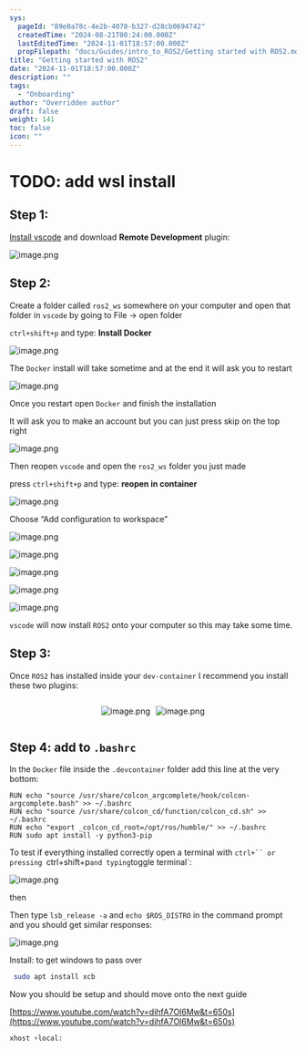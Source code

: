 ```yaml
---
sys:
  pageId: "89e0a78c-4e2b-4070-b327-d28cb0694742"
  createdTime: "2024-08-21T00:24:00.000Z"
  lastEditedTime: "2024-11-01T18:57:00.000Z"
  propFilepath: "docs/Guides/intro_to_ROS2/Getting started with ROS2.md"
title: "Getting started with ROS2"
date: "2024-11-01T18:57:00.000Z"
description: ""
tags:
  - "Onboarding"
author: "Overridden author"
draft: false
weight: 141
toc: false
icon: ""
---
```


# TODO: add wsl install

## Step 1:

[Install vscode](https://code.visualstudio.com/download) and download **Remote Development** plugin:

![image.png](https://prod-files-secure.s3.us-west-2.amazonaws.com/d518164a-d88e-44d1-a4ee-3adb3bd8bce0/efb52993-1881-4a40-b95e-6f020334f022/image.png?X-Amz-Algorithm=AWS4-HMAC-SHA256&X-Amz-Content-Sha256=UNSIGNED-PAYLOAD&X-Amz-Credential=ASIAZI2LB466SRUOFHWK%2F20250411%2Fus-west-2%2Fs3%2Faws4_request&X-Amz-Date=20250411T003944Z&X-Amz-Expires=3600&X-Amz-Security-Token=IQoJb3JpZ2luX2VjEDkaCXVzLXdlc3QtMiJHMEUCIQDTfvbBt1os%2B6XSOrJBNQsq7GndDvMrlMbZILAOWejefgIgD%2F3wM%2FJs%2B672V15xlIP3z%2FSmYjy7rHnZST8Tf9QxFkoqiAQIsf%2F%2F%2F%2F%2F%2F%2F%2F%2F%2FARAAGgw2Mzc0MjMxODM4MDUiDHoUPk7HxtMqGlyDPCrcA5wbyigHJCONy5eYST3DS%2F5Ztdl%2BSnbsYdEiivkcEcZ5yla5wynh9ntkIguWsYZVEZn1vfQo931ozwbrXtiHGOiGRa0TqBAr%2Fto%2BX4AvmSyAPHC5OJytcW0QM24v1sBDSWnxl1B0j%2Fx79IWW4gaSIbePtW1gCZ5XaNwDQO88stYO5UlMcDHR6Jb0MyUbX5vKKjVU6xUZrY3TMBOWM2GsVeJH5%2FzBS2MLlBeCbp4rhhbEmVBoyFyMmvoLEjQXhm%2FyDllUwGDfIOFx7%2FKL29haVK1TtVTRLq%2B9EBfZu9tjLY0RbfVCIJbOQIuMXxxY94YMVhunX3%2F4F%2BQW6C3MEWyltMseTR%2BqGjY9yLTyKbJoASH4LT5XwiP6OXcZW12iXQw9%2FzoItVJoXkOgbQ6LmcQyvcrJF9%2FL5RLKjBrWlIhjRhx0g3HdkHDIdqIUj6LGI7R2g4BEW8Si1%2FpGC0FVta53XjGVntsEWo%2B%2Bp7eNNuurtxyDB9ILmmPhLG8TRc8ZJoYfGqEaSvdNNY0DM2wwHQlWahWdwNs5mvvVVJcws8Vo6l9n5NWOsxjfRPjN1M%2B0Jqs4mLE2tMIYb1qikczuKaktGyZDlX%2ByEu823D4pLNXwDjNHTHcKiQ36vWdMLnoyMMzD4b8GOqUB3sMe02wV%2Fx5bkaGnQnxdHZbbhKymnTZ9%2FyAj5G0zLE77QqM5MuATJBTGAOSuwkox5X23azIVM6dGQ0vJfcRIZT7hNX1O8RjRzUqrZm9yGkF3VYXDKS%2Bidgk5ghbjHFM%2F0ZM1TlpQHlmzecu8HAkR5rT3%2BhbEdN84%2FQq7lZbX0Qr5w1xFL29BR52A6bJZCW5fibj5%2BVhcFfTMpogcn7Kt8rkCGTJK&X-Amz-Signature=bed86b68c8cb40dc917d4164a6dad90e3de27e5b3e8a54159b6fad262633eb6d&X-Amz-SignedHeaders=host&x-id=GetObject)

## Step 2:

Create a folder called `ros2_ws` somewhere on your computer and open that folder in `vscode` by going to File → open folder 

`ctrl+shift+p` and type: **Install Docker**

![image.png](https://prod-files-secure.s3.us-west-2.amazonaws.com/d518164a-d88e-44d1-a4ee-3adb3bd8bce0/2269dc0e-1cd5-47ff-bceb-c04ad9b2eab0/image.png?X-Amz-Algorithm=AWS4-HMAC-SHA256&X-Amz-Content-Sha256=UNSIGNED-PAYLOAD&X-Amz-Credential=ASIAZI2LB466SRUOFHWK%2F20250411%2Fus-west-2%2Fs3%2Faws4_request&X-Amz-Date=20250411T003944Z&X-Amz-Expires=3600&X-Amz-Security-Token=IQoJb3JpZ2luX2VjEDkaCXVzLXdlc3QtMiJHMEUCIQDTfvbBt1os%2B6XSOrJBNQsq7GndDvMrlMbZILAOWejefgIgD%2F3wM%2FJs%2B672V15xlIP3z%2FSmYjy7rHnZST8Tf9QxFkoqiAQIsf%2F%2F%2F%2F%2F%2F%2F%2F%2F%2FARAAGgw2Mzc0MjMxODM4MDUiDHoUPk7HxtMqGlyDPCrcA5wbyigHJCONy5eYST3DS%2F5Ztdl%2BSnbsYdEiivkcEcZ5yla5wynh9ntkIguWsYZVEZn1vfQo931ozwbrXtiHGOiGRa0TqBAr%2Fto%2BX4AvmSyAPHC5OJytcW0QM24v1sBDSWnxl1B0j%2Fx79IWW4gaSIbePtW1gCZ5XaNwDQO88stYO5UlMcDHR6Jb0MyUbX5vKKjVU6xUZrY3TMBOWM2GsVeJH5%2FzBS2MLlBeCbp4rhhbEmVBoyFyMmvoLEjQXhm%2FyDllUwGDfIOFx7%2FKL29haVK1TtVTRLq%2B9EBfZu9tjLY0RbfVCIJbOQIuMXxxY94YMVhunX3%2F4F%2BQW6C3MEWyltMseTR%2BqGjY9yLTyKbJoASH4LT5XwiP6OXcZW12iXQw9%2FzoItVJoXkOgbQ6LmcQyvcrJF9%2FL5RLKjBrWlIhjRhx0g3HdkHDIdqIUj6LGI7R2g4BEW8Si1%2FpGC0FVta53XjGVntsEWo%2B%2Bp7eNNuurtxyDB9ILmmPhLG8TRc8ZJoYfGqEaSvdNNY0DM2wwHQlWahWdwNs5mvvVVJcws8Vo6l9n5NWOsxjfRPjN1M%2B0Jqs4mLE2tMIYb1qikczuKaktGyZDlX%2ByEu823D4pLNXwDjNHTHcKiQ36vWdMLnoyMMzD4b8GOqUB3sMe02wV%2Fx5bkaGnQnxdHZbbhKymnTZ9%2FyAj5G0zLE77QqM5MuATJBTGAOSuwkox5X23azIVM6dGQ0vJfcRIZT7hNX1O8RjRzUqrZm9yGkF3VYXDKS%2Bidgk5ghbjHFM%2F0ZM1TlpQHlmzecu8HAkR5rT3%2BhbEdN84%2FQq7lZbX0Qr5w1xFL29BR52A6bJZCW5fibj5%2BVhcFfTMpogcn7Kt8rkCGTJK&X-Amz-Signature=fbf3905b5922e925e6995ed73e30c9dc0cc0aa4ff6a923a5193c37f2e70e4370&X-Amz-SignedHeaders=host&x-id=GetObject)

The `Docker` install will take sometime and at the end it will ask you to restart

![image.png](https://prod-files-secure.s3.us-west-2.amazonaws.com/d518164a-d88e-44d1-a4ee-3adb3bd8bce0/ed233f78-be33-4b1f-b89c-9c346c0e961e/image.png?X-Amz-Algorithm=AWS4-HMAC-SHA256&X-Amz-Content-Sha256=UNSIGNED-PAYLOAD&X-Amz-Credential=ASIAZI2LB466SRUOFHWK%2F20250411%2Fus-west-2%2Fs3%2Faws4_request&X-Amz-Date=20250411T003944Z&X-Amz-Expires=3600&X-Amz-Security-Token=IQoJb3JpZ2luX2VjEDkaCXVzLXdlc3QtMiJHMEUCIQDTfvbBt1os%2B6XSOrJBNQsq7GndDvMrlMbZILAOWejefgIgD%2F3wM%2FJs%2B672V15xlIP3z%2FSmYjy7rHnZST8Tf9QxFkoqiAQIsf%2F%2F%2F%2F%2F%2F%2F%2F%2F%2FARAAGgw2Mzc0MjMxODM4MDUiDHoUPk7HxtMqGlyDPCrcA5wbyigHJCONy5eYST3DS%2F5Ztdl%2BSnbsYdEiivkcEcZ5yla5wynh9ntkIguWsYZVEZn1vfQo931ozwbrXtiHGOiGRa0TqBAr%2Fto%2BX4AvmSyAPHC5OJytcW0QM24v1sBDSWnxl1B0j%2Fx79IWW4gaSIbePtW1gCZ5XaNwDQO88stYO5UlMcDHR6Jb0MyUbX5vKKjVU6xUZrY3TMBOWM2GsVeJH5%2FzBS2MLlBeCbp4rhhbEmVBoyFyMmvoLEjQXhm%2FyDllUwGDfIOFx7%2FKL29haVK1TtVTRLq%2B9EBfZu9tjLY0RbfVCIJbOQIuMXxxY94YMVhunX3%2F4F%2BQW6C3MEWyltMseTR%2BqGjY9yLTyKbJoASH4LT5XwiP6OXcZW12iXQw9%2FzoItVJoXkOgbQ6LmcQyvcrJF9%2FL5RLKjBrWlIhjRhx0g3HdkHDIdqIUj6LGI7R2g4BEW8Si1%2FpGC0FVta53XjGVntsEWo%2B%2Bp7eNNuurtxyDB9ILmmPhLG8TRc8ZJoYfGqEaSvdNNY0DM2wwHQlWahWdwNs5mvvVVJcws8Vo6l9n5NWOsxjfRPjN1M%2B0Jqs4mLE2tMIYb1qikczuKaktGyZDlX%2ByEu823D4pLNXwDjNHTHcKiQ36vWdMLnoyMMzD4b8GOqUB3sMe02wV%2Fx5bkaGnQnxdHZbbhKymnTZ9%2FyAj5G0zLE77QqM5MuATJBTGAOSuwkox5X23azIVM6dGQ0vJfcRIZT7hNX1O8RjRzUqrZm9yGkF3VYXDKS%2Bidgk5ghbjHFM%2F0ZM1TlpQHlmzecu8HAkR5rT3%2BhbEdN84%2FQq7lZbX0Qr5w1xFL29BR52A6bJZCW5fibj5%2BVhcFfTMpogcn7Kt8rkCGTJK&X-Amz-Signature=cd524af3786c4bb6720ba6bb1511aa7daa5591d48326e1d798776e0df11826cd&X-Amz-SignedHeaders=host&x-id=GetObject)

Once you restart open `Docker` and finish the installation

It will ask you to make an account but you can just press skip on the top right

![image.png](https://prod-files-secure.s3.us-west-2.amazonaws.com/d518164a-d88e-44d1-a4ee-3adb3bd8bce0/21010ad9-1659-4fd9-9f59-9932a09b2a3d/image.png?X-Amz-Algorithm=AWS4-HMAC-SHA256&X-Amz-Content-Sha256=UNSIGNED-PAYLOAD&X-Amz-Credential=ASIAZI2LB466SRUOFHWK%2F20250411%2Fus-west-2%2Fs3%2Faws4_request&X-Amz-Date=20250411T003944Z&X-Amz-Expires=3600&X-Amz-Security-Token=IQoJb3JpZ2luX2VjEDkaCXVzLXdlc3QtMiJHMEUCIQDTfvbBt1os%2B6XSOrJBNQsq7GndDvMrlMbZILAOWejefgIgD%2F3wM%2FJs%2B672V15xlIP3z%2FSmYjy7rHnZST8Tf9QxFkoqiAQIsf%2F%2F%2F%2F%2F%2F%2F%2F%2F%2FARAAGgw2Mzc0MjMxODM4MDUiDHoUPk7HxtMqGlyDPCrcA5wbyigHJCONy5eYST3DS%2F5Ztdl%2BSnbsYdEiivkcEcZ5yla5wynh9ntkIguWsYZVEZn1vfQo931ozwbrXtiHGOiGRa0TqBAr%2Fto%2BX4AvmSyAPHC5OJytcW0QM24v1sBDSWnxl1B0j%2Fx79IWW4gaSIbePtW1gCZ5XaNwDQO88stYO5UlMcDHR6Jb0MyUbX5vKKjVU6xUZrY3TMBOWM2GsVeJH5%2FzBS2MLlBeCbp4rhhbEmVBoyFyMmvoLEjQXhm%2FyDllUwGDfIOFx7%2FKL29haVK1TtVTRLq%2B9EBfZu9tjLY0RbfVCIJbOQIuMXxxY94YMVhunX3%2F4F%2BQW6C3MEWyltMseTR%2BqGjY9yLTyKbJoASH4LT5XwiP6OXcZW12iXQw9%2FzoItVJoXkOgbQ6LmcQyvcrJF9%2FL5RLKjBrWlIhjRhx0g3HdkHDIdqIUj6LGI7R2g4BEW8Si1%2FpGC0FVta53XjGVntsEWo%2B%2Bp7eNNuurtxyDB9ILmmPhLG8TRc8ZJoYfGqEaSvdNNY0DM2wwHQlWahWdwNs5mvvVVJcws8Vo6l9n5NWOsxjfRPjN1M%2B0Jqs4mLE2tMIYb1qikczuKaktGyZDlX%2ByEu823D4pLNXwDjNHTHcKiQ36vWdMLnoyMMzD4b8GOqUB3sMe02wV%2Fx5bkaGnQnxdHZbbhKymnTZ9%2FyAj5G0zLE77QqM5MuATJBTGAOSuwkox5X23azIVM6dGQ0vJfcRIZT7hNX1O8RjRzUqrZm9yGkF3VYXDKS%2Bidgk5ghbjHFM%2F0ZM1TlpQHlmzecu8HAkR5rT3%2BhbEdN84%2FQq7lZbX0Qr5w1xFL29BR52A6bJZCW5fibj5%2BVhcFfTMpogcn7Kt8rkCGTJK&X-Amz-Signature=1b35296b0f158c1f49053dd930c6b5c192a9cd2eaed99d5d6aaf7ac1b6fc7c5d&X-Amz-SignedHeaders=host&x-id=GetObject)

Then reopen `vscode` and open the `ros2_ws` folder you just made

press `ctrl+shift+p` and type: **reopen in container**

![image.png](https://prod-files-secure.s3.us-west-2.amazonaws.com/d518164a-d88e-44d1-a4ee-3adb3bd8bce0/4e93b8c2-41ad-488c-8095-c74205196118/image.png?X-Amz-Algorithm=AWS4-HMAC-SHA256&X-Amz-Content-Sha256=UNSIGNED-PAYLOAD&X-Amz-Credential=ASIAZI2LB466SRUOFHWK%2F20250411%2Fus-west-2%2Fs3%2Faws4_request&X-Amz-Date=20250411T003944Z&X-Amz-Expires=3600&X-Amz-Security-Token=IQoJb3JpZ2luX2VjEDkaCXVzLXdlc3QtMiJHMEUCIQDTfvbBt1os%2B6XSOrJBNQsq7GndDvMrlMbZILAOWejefgIgD%2F3wM%2FJs%2B672V15xlIP3z%2FSmYjy7rHnZST8Tf9QxFkoqiAQIsf%2F%2F%2F%2F%2F%2F%2F%2F%2F%2FARAAGgw2Mzc0MjMxODM4MDUiDHoUPk7HxtMqGlyDPCrcA5wbyigHJCONy5eYST3DS%2F5Ztdl%2BSnbsYdEiivkcEcZ5yla5wynh9ntkIguWsYZVEZn1vfQo931ozwbrXtiHGOiGRa0TqBAr%2Fto%2BX4AvmSyAPHC5OJytcW0QM24v1sBDSWnxl1B0j%2Fx79IWW4gaSIbePtW1gCZ5XaNwDQO88stYO5UlMcDHR6Jb0MyUbX5vKKjVU6xUZrY3TMBOWM2GsVeJH5%2FzBS2MLlBeCbp4rhhbEmVBoyFyMmvoLEjQXhm%2FyDllUwGDfIOFx7%2FKL29haVK1TtVTRLq%2B9EBfZu9tjLY0RbfVCIJbOQIuMXxxY94YMVhunX3%2F4F%2BQW6C3MEWyltMseTR%2BqGjY9yLTyKbJoASH4LT5XwiP6OXcZW12iXQw9%2FzoItVJoXkOgbQ6LmcQyvcrJF9%2FL5RLKjBrWlIhjRhx0g3HdkHDIdqIUj6LGI7R2g4BEW8Si1%2FpGC0FVta53XjGVntsEWo%2B%2Bp7eNNuurtxyDB9ILmmPhLG8TRc8ZJoYfGqEaSvdNNY0DM2wwHQlWahWdwNs5mvvVVJcws8Vo6l9n5NWOsxjfRPjN1M%2B0Jqs4mLE2tMIYb1qikczuKaktGyZDlX%2ByEu823D4pLNXwDjNHTHcKiQ36vWdMLnoyMMzD4b8GOqUB3sMe02wV%2Fx5bkaGnQnxdHZbbhKymnTZ9%2FyAj5G0zLE77QqM5MuATJBTGAOSuwkox5X23azIVM6dGQ0vJfcRIZT7hNX1O8RjRzUqrZm9yGkF3VYXDKS%2Bidgk5ghbjHFM%2F0ZM1TlpQHlmzecu8HAkR5rT3%2BhbEdN84%2FQq7lZbX0Qr5w1xFL29BR52A6bJZCW5fibj5%2BVhcFfTMpogcn7Kt8rkCGTJK&X-Amz-Signature=47286084bbdbe660a32973edcdcee2b5aa200726b6a44cc953adce9398d6bc67&X-Amz-SignedHeaders=host&x-id=GetObject)

Choose “Add configuration to workspace”

![image.png](https://prod-files-secure.s3.us-west-2.amazonaws.com/d518164a-d88e-44d1-a4ee-3adb3bd8bce0/9560b282-5060-4989-ba37-97e7b2c22476/image.png?X-Amz-Algorithm=AWS4-HMAC-SHA256&X-Amz-Content-Sha256=UNSIGNED-PAYLOAD&X-Amz-Credential=ASIAZI2LB466SRUOFHWK%2F20250411%2Fus-west-2%2Fs3%2Faws4_request&X-Amz-Date=20250411T003944Z&X-Amz-Expires=3600&X-Amz-Security-Token=IQoJb3JpZ2luX2VjEDkaCXVzLXdlc3QtMiJHMEUCIQDTfvbBt1os%2B6XSOrJBNQsq7GndDvMrlMbZILAOWejefgIgD%2F3wM%2FJs%2B672V15xlIP3z%2FSmYjy7rHnZST8Tf9QxFkoqiAQIsf%2F%2F%2F%2F%2F%2F%2F%2F%2F%2FARAAGgw2Mzc0MjMxODM4MDUiDHoUPk7HxtMqGlyDPCrcA5wbyigHJCONy5eYST3DS%2F5Ztdl%2BSnbsYdEiivkcEcZ5yla5wynh9ntkIguWsYZVEZn1vfQo931ozwbrXtiHGOiGRa0TqBAr%2Fto%2BX4AvmSyAPHC5OJytcW0QM24v1sBDSWnxl1B0j%2Fx79IWW4gaSIbePtW1gCZ5XaNwDQO88stYO5UlMcDHR6Jb0MyUbX5vKKjVU6xUZrY3TMBOWM2GsVeJH5%2FzBS2MLlBeCbp4rhhbEmVBoyFyMmvoLEjQXhm%2FyDllUwGDfIOFx7%2FKL29haVK1TtVTRLq%2B9EBfZu9tjLY0RbfVCIJbOQIuMXxxY94YMVhunX3%2F4F%2BQW6C3MEWyltMseTR%2BqGjY9yLTyKbJoASH4LT5XwiP6OXcZW12iXQw9%2FzoItVJoXkOgbQ6LmcQyvcrJF9%2FL5RLKjBrWlIhjRhx0g3HdkHDIdqIUj6LGI7R2g4BEW8Si1%2FpGC0FVta53XjGVntsEWo%2B%2Bp7eNNuurtxyDB9ILmmPhLG8TRc8ZJoYfGqEaSvdNNY0DM2wwHQlWahWdwNs5mvvVVJcws8Vo6l9n5NWOsxjfRPjN1M%2B0Jqs4mLE2tMIYb1qikczuKaktGyZDlX%2ByEu823D4pLNXwDjNHTHcKiQ36vWdMLnoyMMzD4b8GOqUB3sMe02wV%2Fx5bkaGnQnxdHZbbhKymnTZ9%2FyAj5G0zLE77QqM5MuATJBTGAOSuwkox5X23azIVM6dGQ0vJfcRIZT7hNX1O8RjRzUqrZm9yGkF3VYXDKS%2Bidgk5ghbjHFM%2F0ZM1TlpQHlmzecu8HAkR5rT3%2BhbEdN84%2FQq7lZbX0Qr5w1xFL29BR52A6bJZCW5fibj5%2BVhcFfTMpogcn7Kt8rkCGTJK&X-Amz-Signature=04a8cf95f683063af15ca5108b0c3fe9b3556d74e39e7642d6de0a278d53f593&X-Amz-SignedHeaders=host&x-id=GetObject)

![image.png](https://prod-files-secure.s3.us-west-2.amazonaws.com/d518164a-d88e-44d1-a4ee-3adb3bd8bce0/2ee63f81-886b-48e8-a553-dc6e5eac99e4/image.png?X-Amz-Algorithm=AWS4-HMAC-SHA256&X-Amz-Content-Sha256=UNSIGNED-PAYLOAD&X-Amz-Credential=ASIAZI2LB466SRUOFHWK%2F20250411%2Fus-west-2%2Fs3%2Faws4_request&X-Amz-Date=20250411T003944Z&X-Amz-Expires=3600&X-Amz-Security-Token=IQoJb3JpZ2luX2VjEDkaCXVzLXdlc3QtMiJHMEUCIQDTfvbBt1os%2B6XSOrJBNQsq7GndDvMrlMbZILAOWejefgIgD%2F3wM%2FJs%2B672V15xlIP3z%2FSmYjy7rHnZST8Tf9QxFkoqiAQIsf%2F%2F%2F%2F%2F%2F%2F%2F%2F%2FARAAGgw2Mzc0MjMxODM4MDUiDHoUPk7HxtMqGlyDPCrcA5wbyigHJCONy5eYST3DS%2F5Ztdl%2BSnbsYdEiivkcEcZ5yla5wynh9ntkIguWsYZVEZn1vfQo931ozwbrXtiHGOiGRa0TqBAr%2Fto%2BX4AvmSyAPHC5OJytcW0QM24v1sBDSWnxl1B0j%2Fx79IWW4gaSIbePtW1gCZ5XaNwDQO88stYO5UlMcDHR6Jb0MyUbX5vKKjVU6xUZrY3TMBOWM2GsVeJH5%2FzBS2MLlBeCbp4rhhbEmVBoyFyMmvoLEjQXhm%2FyDllUwGDfIOFx7%2FKL29haVK1TtVTRLq%2B9EBfZu9tjLY0RbfVCIJbOQIuMXxxY94YMVhunX3%2F4F%2BQW6C3MEWyltMseTR%2BqGjY9yLTyKbJoASH4LT5XwiP6OXcZW12iXQw9%2FzoItVJoXkOgbQ6LmcQyvcrJF9%2FL5RLKjBrWlIhjRhx0g3HdkHDIdqIUj6LGI7R2g4BEW8Si1%2FpGC0FVta53XjGVntsEWo%2B%2Bp7eNNuurtxyDB9ILmmPhLG8TRc8ZJoYfGqEaSvdNNY0DM2wwHQlWahWdwNs5mvvVVJcws8Vo6l9n5NWOsxjfRPjN1M%2B0Jqs4mLE2tMIYb1qikczuKaktGyZDlX%2ByEu823D4pLNXwDjNHTHcKiQ36vWdMLnoyMMzD4b8GOqUB3sMe02wV%2Fx5bkaGnQnxdHZbbhKymnTZ9%2FyAj5G0zLE77QqM5MuATJBTGAOSuwkox5X23azIVM6dGQ0vJfcRIZT7hNX1O8RjRzUqrZm9yGkF3VYXDKS%2Bidgk5ghbjHFM%2F0ZM1TlpQHlmzecu8HAkR5rT3%2BhbEdN84%2FQq7lZbX0Qr5w1xFL29BR52A6bJZCW5fibj5%2BVhcFfTMpogcn7Kt8rkCGTJK&X-Amz-Signature=7a20fdace63ad24b2d71dc6ad14ddbf3424d8c9e64a8805b4d2d48039bfbd2a0&X-Amz-SignedHeaders=host&x-id=GetObject)

![image.png](https://prod-files-secure.s3.us-west-2.amazonaws.com/d518164a-d88e-44d1-a4ee-3adb3bd8bce0/ae1580b2-b048-407e-aed9-b584224a7a04/image.png?X-Amz-Algorithm=AWS4-HMAC-SHA256&X-Amz-Content-Sha256=UNSIGNED-PAYLOAD&X-Amz-Credential=ASIAZI2LB466SRUOFHWK%2F20250411%2Fus-west-2%2Fs3%2Faws4_request&X-Amz-Date=20250411T003944Z&X-Amz-Expires=3600&X-Amz-Security-Token=IQoJb3JpZ2luX2VjEDkaCXVzLXdlc3QtMiJHMEUCIQDTfvbBt1os%2B6XSOrJBNQsq7GndDvMrlMbZILAOWejefgIgD%2F3wM%2FJs%2B672V15xlIP3z%2FSmYjy7rHnZST8Tf9QxFkoqiAQIsf%2F%2F%2F%2F%2F%2F%2F%2F%2F%2FARAAGgw2Mzc0MjMxODM4MDUiDHoUPk7HxtMqGlyDPCrcA5wbyigHJCONy5eYST3DS%2F5Ztdl%2BSnbsYdEiivkcEcZ5yla5wynh9ntkIguWsYZVEZn1vfQo931ozwbrXtiHGOiGRa0TqBAr%2Fto%2BX4AvmSyAPHC5OJytcW0QM24v1sBDSWnxl1B0j%2Fx79IWW4gaSIbePtW1gCZ5XaNwDQO88stYO5UlMcDHR6Jb0MyUbX5vKKjVU6xUZrY3TMBOWM2GsVeJH5%2FzBS2MLlBeCbp4rhhbEmVBoyFyMmvoLEjQXhm%2FyDllUwGDfIOFx7%2FKL29haVK1TtVTRLq%2B9EBfZu9tjLY0RbfVCIJbOQIuMXxxY94YMVhunX3%2F4F%2BQW6C3MEWyltMseTR%2BqGjY9yLTyKbJoASH4LT5XwiP6OXcZW12iXQw9%2FzoItVJoXkOgbQ6LmcQyvcrJF9%2FL5RLKjBrWlIhjRhx0g3HdkHDIdqIUj6LGI7R2g4BEW8Si1%2FpGC0FVta53XjGVntsEWo%2B%2Bp7eNNuurtxyDB9ILmmPhLG8TRc8ZJoYfGqEaSvdNNY0DM2wwHQlWahWdwNs5mvvVVJcws8Vo6l9n5NWOsxjfRPjN1M%2B0Jqs4mLE2tMIYb1qikczuKaktGyZDlX%2ByEu823D4pLNXwDjNHTHcKiQ36vWdMLnoyMMzD4b8GOqUB3sMe02wV%2Fx5bkaGnQnxdHZbbhKymnTZ9%2FyAj5G0zLE77QqM5MuATJBTGAOSuwkox5X23azIVM6dGQ0vJfcRIZT7hNX1O8RjRzUqrZm9yGkF3VYXDKS%2Bidgk5ghbjHFM%2F0ZM1TlpQHlmzecu8HAkR5rT3%2BhbEdN84%2FQq7lZbX0Qr5w1xFL29BR52A6bJZCW5fibj5%2BVhcFfTMpogcn7Kt8rkCGTJK&X-Amz-Signature=00e48e1a0ee2d5517b4e9a5af86ed402fa005f43e1893893c1c5b68f2bd55101&X-Amz-SignedHeaders=host&x-id=GetObject)

![image.png](https://prod-files-secure.s3.us-west-2.amazonaws.com/d518164a-d88e-44d1-a4ee-3adb3bd8bce0/53255b28-f75e-430f-b9e3-c0ac8577e42b/image.png?X-Amz-Algorithm=AWS4-HMAC-SHA256&X-Amz-Content-Sha256=UNSIGNED-PAYLOAD&X-Amz-Credential=ASIAZI2LB466SRUOFHWK%2F20250411%2Fus-west-2%2Fs3%2Faws4_request&X-Amz-Date=20250411T003944Z&X-Amz-Expires=3600&X-Amz-Security-Token=IQoJb3JpZ2luX2VjEDkaCXVzLXdlc3QtMiJHMEUCIQDTfvbBt1os%2B6XSOrJBNQsq7GndDvMrlMbZILAOWejefgIgD%2F3wM%2FJs%2B672V15xlIP3z%2FSmYjy7rHnZST8Tf9QxFkoqiAQIsf%2F%2F%2F%2F%2F%2F%2F%2F%2F%2FARAAGgw2Mzc0MjMxODM4MDUiDHoUPk7HxtMqGlyDPCrcA5wbyigHJCONy5eYST3DS%2F5Ztdl%2BSnbsYdEiivkcEcZ5yla5wynh9ntkIguWsYZVEZn1vfQo931ozwbrXtiHGOiGRa0TqBAr%2Fto%2BX4AvmSyAPHC5OJytcW0QM24v1sBDSWnxl1B0j%2Fx79IWW4gaSIbePtW1gCZ5XaNwDQO88stYO5UlMcDHR6Jb0MyUbX5vKKjVU6xUZrY3TMBOWM2GsVeJH5%2FzBS2MLlBeCbp4rhhbEmVBoyFyMmvoLEjQXhm%2FyDllUwGDfIOFx7%2FKL29haVK1TtVTRLq%2B9EBfZu9tjLY0RbfVCIJbOQIuMXxxY94YMVhunX3%2F4F%2BQW6C3MEWyltMseTR%2BqGjY9yLTyKbJoASH4LT5XwiP6OXcZW12iXQw9%2FzoItVJoXkOgbQ6LmcQyvcrJF9%2FL5RLKjBrWlIhjRhx0g3HdkHDIdqIUj6LGI7R2g4BEW8Si1%2FpGC0FVta53XjGVntsEWo%2B%2Bp7eNNuurtxyDB9ILmmPhLG8TRc8ZJoYfGqEaSvdNNY0DM2wwHQlWahWdwNs5mvvVVJcws8Vo6l9n5NWOsxjfRPjN1M%2B0Jqs4mLE2tMIYb1qikczuKaktGyZDlX%2ByEu823D4pLNXwDjNHTHcKiQ36vWdMLnoyMMzD4b8GOqUB3sMe02wV%2Fx5bkaGnQnxdHZbbhKymnTZ9%2FyAj5G0zLE77QqM5MuATJBTGAOSuwkox5X23azIVM6dGQ0vJfcRIZT7hNX1O8RjRzUqrZm9yGkF3VYXDKS%2Bidgk5ghbjHFM%2F0ZM1TlpQHlmzecu8HAkR5rT3%2BhbEdN84%2FQq7lZbX0Qr5w1xFL29BR52A6bJZCW5fibj5%2BVhcFfTMpogcn7Kt8rkCGTJK&X-Amz-Signature=d503543f640eae68046be5a205f911644c82770d125668054ca9312e97bc9bde&X-Amz-SignedHeaders=host&x-id=GetObject)

![image.png](https://prod-files-secure.s3.us-west-2.amazonaws.com/d518164a-d88e-44d1-a4ee-3adb3bd8bce0/7c562767-5af9-4ffb-97d1-327bcdf4ee00/image.png?X-Amz-Algorithm=AWS4-HMAC-SHA256&X-Amz-Content-Sha256=UNSIGNED-PAYLOAD&X-Amz-Credential=ASIAZI2LB466SRUOFHWK%2F20250411%2Fus-west-2%2Fs3%2Faws4_request&X-Amz-Date=20250411T003944Z&X-Amz-Expires=3600&X-Amz-Security-Token=IQoJb3JpZ2luX2VjEDkaCXVzLXdlc3QtMiJHMEUCIQDTfvbBt1os%2B6XSOrJBNQsq7GndDvMrlMbZILAOWejefgIgD%2F3wM%2FJs%2B672V15xlIP3z%2FSmYjy7rHnZST8Tf9QxFkoqiAQIsf%2F%2F%2F%2F%2F%2F%2F%2F%2F%2FARAAGgw2Mzc0MjMxODM4MDUiDHoUPk7HxtMqGlyDPCrcA5wbyigHJCONy5eYST3DS%2F5Ztdl%2BSnbsYdEiivkcEcZ5yla5wynh9ntkIguWsYZVEZn1vfQo931ozwbrXtiHGOiGRa0TqBAr%2Fto%2BX4AvmSyAPHC5OJytcW0QM24v1sBDSWnxl1B0j%2Fx79IWW4gaSIbePtW1gCZ5XaNwDQO88stYO5UlMcDHR6Jb0MyUbX5vKKjVU6xUZrY3TMBOWM2GsVeJH5%2FzBS2MLlBeCbp4rhhbEmVBoyFyMmvoLEjQXhm%2FyDllUwGDfIOFx7%2FKL29haVK1TtVTRLq%2B9EBfZu9tjLY0RbfVCIJbOQIuMXxxY94YMVhunX3%2F4F%2BQW6C3MEWyltMseTR%2BqGjY9yLTyKbJoASH4LT5XwiP6OXcZW12iXQw9%2FzoItVJoXkOgbQ6LmcQyvcrJF9%2FL5RLKjBrWlIhjRhx0g3HdkHDIdqIUj6LGI7R2g4BEW8Si1%2FpGC0FVta53XjGVntsEWo%2B%2Bp7eNNuurtxyDB9ILmmPhLG8TRc8ZJoYfGqEaSvdNNY0DM2wwHQlWahWdwNs5mvvVVJcws8Vo6l9n5NWOsxjfRPjN1M%2B0Jqs4mLE2tMIYb1qikczuKaktGyZDlX%2ByEu823D4pLNXwDjNHTHcKiQ36vWdMLnoyMMzD4b8GOqUB3sMe02wV%2Fx5bkaGnQnxdHZbbhKymnTZ9%2FyAj5G0zLE77QqM5MuATJBTGAOSuwkox5X23azIVM6dGQ0vJfcRIZT7hNX1O8RjRzUqrZm9yGkF3VYXDKS%2Bidgk5ghbjHFM%2F0ZM1TlpQHlmzecu8HAkR5rT3%2BhbEdN84%2FQq7lZbX0Qr5w1xFL29BR52A6bJZCW5fibj5%2BVhcFfTMpogcn7Kt8rkCGTJK&X-Amz-Signature=823974bf4399576ed6e8bfe90fdb8188d0fa05d9c8fe7d58b8d0504085172f65&X-Amz-SignedHeaders=host&x-id=GetObject)

`vscode` will now install `ROS2` onto your computer so this may take some time.

## Step 3:

Once `ROS2` has installed inside your `dev-container` I recommend you install these two plugins:

<div style="display: flex;flex-direction: row; column-gap:10px; max-width: 630px;justify-content: center;">
<div>

![image.png](https://prod-files-secure.s3.us-west-2.amazonaws.com/d518164a-d88e-44d1-a4ee-3adb3bd8bce0/3fc3d550-5a54-4ba1-ba6b-faa01cdb7369/image.png?X-Amz-Algorithm=AWS4-HMAC-SHA256&X-Amz-Content-Sha256=UNSIGNED-PAYLOAD&X-Amz-Credential=ASIAZI2LB4662W54Z3S2%2F20250411%2Fus-west-2%2Fs3%2Faws4_request&X-Amz-Date=20250411T003946Z&X-Amz-Expires=3600&X-Amz-Security-Token=IQoJb3JpZ2luX2VjEDkaCXVzLXdlc3QtMiJHMEUCIQD4ei4UJv9bQ9HDl3npi0T6TXs3V288p%2BeyakPZLv%2BtDgIgL%2BAXqm0CTwufbLJ0KMFKaaRkoCjXTG6ftORvaKgQviIqiAQIsv%2F%2F%2F%2F%2F%2F%2F%2F%2F%2FARAAGgw2Mzc0MjMxODM4MDUiDDZ5EpeRYhZuBa7nwSrcA2rvRtZZ5oiQe65AIrqmMngSI%2FguxweBNqup9LxP2tboUlhQQiuz7YsXejlYzdX4uEiXTvUN%2BS%2Bm6M59ol44vHeQ2D4EbrtVo0Pc6uC0t6tp2YaPWbKJ5ppAyUukhMGeIo67aRtamsaD89zq2V1k17WSlUmoA37PXpGpq1Smyc3QCjecg2jebY01w5uAf1lpOTaFLt1b56HluM1j3gleoGsOg8aB7InrzU3BZ%2F%2FPACfJKMZloJfVkLNnaIW4Ul%2FW%2FJsfQPAGKh2wvQC2ZoW%2Bk0bOkeTmGFK92GMbQJSqgc7KKt7mAEXqT7MAdns30ccSnO3t2OsdAx6Drob43bCTpMzMXgjYX9o4X%2FBtQScHFTpKANmpz55deWRJ5hw%2FP4%2BQ5KHVpp65QtrOIXQvjXPR4diTfHwfrW7w42nilXJu1CGVe15sb85VgziIEg8DGdoMzZrOAvfAxKP2USb5DcB51toxLhs5%2F1iG26dkHsk82fGh28A6fMeA7B9J0Uhequt2apXjIF%2B2%2B%2BVbjeH9ImkVf9SmmHW7kROZFueI6UMpBaiC354wgdkb21oFPcaTH3WACuYHT1m0%2FCkJQh0X9WWH1FCDwREMsCEQAdgfwJsqLTvJiK0vyrBnv4WicmmcMPnC4b8GOqUBP2A4JUZzEWLBpt4Vs4p042ILQKpxHfy9KEO%2Bw2mEH6eOrPmgYSUjrH4AV%2BscmS9zSj9Us6IWX3TePcyLAiRvBqSFOXayj6Xct%2FDq14qEYcGLAz%2BwBII73pdeZGpbezFbQ1ylqW9sDg3JbphZTcpLxfNIFnMdt0Xv3tVNjyHobBVPh%2BoptNUrNI7HY3XIR8S0hbRWoCDIsH04WQUkPCSBf5AtiK5X&X-Amz-Signature=724f337878b0880ee3d3a1dfd9489af10ce876cdf8227f57d14993e4eb114549&X-Amz-SignedHeaders=host&x-id=GetObject)

</div>
<div>

![image.png](https://prod-files-secure.s3.us-west-2.amazonaws.com/d518164a-d88e-44d1-a4ee-3adb3bd8bce0/d994cc66-13c2-4093-a5a3-f84cf4601a82/image.png?X-Amz-Algorithm=AWS4-HMAC-SHA256&X-Amz-Content-Sha256=UNSIGNED-PAYLOAD&X-Amz-Credential=ASIAZI2LB466T3T3ROJI%2F20250411%2Fus-west-2%2Fs3%2Faws4_request&X-Amz-Date=20250411T003946Z&X-Amz-Expires=3600&X-Amz-Security-Token=IQoJb3JpZ2luX2VjEDkaCXVzLXdlc3QtMiJHMEUCIQDYFqPFnMuw2taqqjNPUH6I9IdjdOQSH4HYrc8CR4UYAwIgPIUvG5RT5xwUz7rBul6%2FN6d2VFYE4ff%2BpHL%2FBjQx7NgqiAQIsv%2F%2F%2F%2F%2F%2F%2F%2F%2F%2FARAAGgw2Mzc0MjMxODM4MDUiDMMKDDfS2CnrT5s2XircA3d1iimCCMCqs67JJ6BR0vhQkK08j7PKogqVvpg46yt9M1uRxhPr%2BWOu9kWtvEfI6LyZY5K%2B4enUV%2F3yZ6vY2w8mCoBzva%2BifQ9V%2BMvCCM7IeOJjyuuGAPo3r%2BcEh0IQarDLR3%2BhZQw1hXgm%2BKHWCqNdm283JZEPusPaQa3lIc7Y30q4OpIScrzW30z9v2DtzCDqCOkHzMhfZbycjo2LJ6z1LWEMyj%2Bt7ur9rSFH3Ce4pyZ86XP5WMa%2BQ4sUSGYwQDZtMdlvlLH3jgU7xM740j7rSuy30sejQUF7FHR%2Fnuw%2F08wq%2FkRDPCMB2XW1tLl7L82ApC%2B7rSXUzAUJdkObcloo9fUrkWXAghoLSBawnHnMOYz%2Fwz8B1K6EtcmxlY4WqJWuPBcsAND2H%2FT3ilDOSf4DBgxrJvkf0LaxUioShxTugxCWwVFa3FYtjtz8zuR9uTNeF5oK%2FXL%2BKbXuUi1yBbLR3i4rwBp4pAzyf%2FyGEgDw4FV65sItm%2FKYpvBeCXelpKr5e4W%2F3mkTyZgh%2BL89t0rPtEMYQWNbD3vBomWIWAO9%2BH2lV7K5uYv%2FIEDk04M6do72omADSOwMPozqzpSLGeOhVRHXOrmx2y6nOjWb2Qd56PWJtDmnE0KtVC%2BsMIvD4b8GOqUBhQqp6JbwXwFhxdeEQEgkYzMBXr1R5ZbY83%2FN5j6XU%2FxySX9%2Fx2mkOoK%2BBwt6xvNm9kSa3CO%2FkOEmejPZk7AfFGu8rP5KB8hfJvu1VN6v73Xb5ycpbGwPC70EHc9xhaqyw%2F%2F8Bs1h9owHYZn4%2FjeGfzK%2BjwmzM0mbKC%2FxKdHuV2clsbb7KEAxSJ6TBi%2Bu8pq7kzAv9wLF7F8llvGHiZ0Zr%2F9W0EYn&X-Amz-Signature=34e13c4949b6ecfb4901d0814d34afe598cc46ef9dbed22fce0f1f5ad4dfbace&X-Amz-SignedHeaders=host&x-id=GetObject)

</div>
</div>

## Step 4: add to `.bashrc`

In the `Docker` file inside the `.devcontainer` folder add this line at the very bottom: 

```docker
RUN echo "source /usr/share/colcon_argcomplete/hook/colcon-argcomplete.bash" >> ~/.bashrc
RUN echo "source /usr/share/colcon_cd/function/colcon_cd.sh" >> ~/.bashrc
RUN echo "export _colcon_cd_root=/opt/ros/humble/" >> ~/.bashrc
RUN sudo apt install -y python3-pip 
```

To test if everything installed correctly open a terminal with `ctrl+`` or pressing `ctrl+shift+p` and typing `toggle terminal`:

![image.png](https://prod-files-secure.s3.us-west-2.amazonaws.com/d518164a-d88e-44d1-a4ee-3adb3bd8bce0/6a4943d8-b04e-4c02-9a58-775f3384d1a5/image.png?X-Amz-Algorithm=AWS4-HMAC-SHA256&X-Amz-Content-Sha256=UNSIGNED-PAYLOAD&X-Amz-Credential=ASIAZI2LB466SRUOFHWK%2F20250411%2Fus-west-2%2Fs3%2Faws4_request&X-Amz-Date=20250411T003944Z&X-Amz-Expires=3600&X-Amz-Security-Token=IQoJb3JpZ2luX2VjEDkaCXVzLXdlc3QtMiJHMEUCIQDTfvbBt1os%2B6XSOrJBNQsq7GndDvMrlMbZILAOWejefgIgD%2F3wM%2FJs%2B672V15xlIP3z%2FSmYjy7rHnZST8Tf9QxFkoqiAQIsf%2F%2F%2F%2F%2F%2F%2F%2F%2F%2FARAAGgw2Mzc0MjMxODM4MDUiDHoUPk7HxtMqGlyDPCrcA5wbyigHJCONy5eYST3DS%2F5Ztdl%2BSnbsYdEiivkcEcZ5yla5wynh9ntkIguWsYZVEZn1vfQo931ozwbrXtiHGOiGRa0TqBAr%2Fto%2BX4AvmSyAPHC5OJytcW0QM24v1sBDSWnxl1B0j%2Fx79IWW4gaSIbePtW1gCZ5XaNwDQO88stYO5UlMcDHR6Jb0MyUbX5vKKjVU6xUZrY3TMBOWM2GsVeJH5%2FzBS2MLlBeCbp4rhhbEmVBoyFyMmvoLEjQXhm%2FyDllUwGDfIOFx7%2FKL29haVK1TtVTRLq%2B9EBfZu9tjLY0RbfVCIJbOQIuMXxxY94YMVhunX3%2F4F%2BQW6C3MEWyltMseTR%2BqGjY9yLTyKbJoASH4LT5XwiP6OXcZW12iXQw9%2FzoItVJoXkOgbQ6LmcQyvcrJF9%2FL5RLKjBrWlIhjRhx0g3HdkHDIdqIUj6LGI7R2g4BEW8Si1%2FpGC0FVta53XjGVntsEWo%2B%2Bp7eNNuurtxyDB9ILmmPhLG8TRc8ZJoYfGqEaSvdNNY0DM2wwHQlWahWdwNs5mvvVVJcws8Vo6l9n5NWOsxjfRPjN1M%2B0Jqs4mLE2tMIYb1qikczuKaktGyZDlX%2ByEu823D4pLNXwDjNHTHcKiQ36vWdMLnoyMMzD4b8GOqUB3sMe02wV%2Fx5bkaGnQnxdHZbbhKymnTZ9%2FyAj5G0zLE77QqM5MuATJBTGAOSuwkox5X23azIVM6dGQ0vJfcRIZT7hNX1O8RjRzUqrZm9yGkF3VYXDKS%2Bidgk5ghbjHFM%2F0ZM1TlpQHlmzecu8HAkR5rT3%2BhbEdN84%2FQq7lZbX0Qr5w1xFL29BR52A6bJZCW5fibj5%2BVhcFfTMpogcn7Kt8rkCGTJK&X-Amz-Signature=2484fe5bbc8d4710c8a890e8fd40e76f4c1e14e65ab0d7d732303281a1c6163f&X-Amz-SignedHeaders=host&x-id=GetObject)

then 

Then type `lsb_release -a` and `echo $ROS_DISTRO` in the command prompt and you should get similar responses:

![image.png](https://prod-files-secure.s3.us-west-2.amazonaws.com/d518164a-d88e-44d1-a4ee-3adb3bd8bce0/3e635dec-a805-4e85-8b9e-d000e5b71a4e/image.png?X-Amz-Algorithm=AWS4-HMAC-SHA256&X-Amz-Content-Sha256=UNSIGNED-PAYLOAD&X-Amz-Credential=ASIAZI2LB466SRUOFHWK%2F20250411%2Fus-west-2%2Fs3%2Faws4_request&X-Amz-Date=20250411T003944Z&X-Amz-Expires=3600&X-Amz-Security-Token=IQoJb3JpZ2luX2VjEDkaCXVzLXdlc3QtMiJHMEUCIQDTfvbBt1os%2B6XSOrJBNQsq7GndDvMrlMbZILAOWejefgIgD%2F3wM%2FJs%2B672V15xlIP3z%2FSmYjy7rHnZST8Tf9QxFkoqiAQIsf%2F%2F%2F%2F%2F%2F%2F%2F%2F%2FARAAGgw2Mzc0MjMxODM4MDUiDHoUPk7HxtMqGlyDPCrcA5wbyigHJCONy5eYST3DS%2F5Ztdl%2BSnbsYdEiivkcEcZ5yla5wynh9ntkIguWsYZVEZn1vfQo931ozwbrXtiHGOiGRa0TqBAr%2Fto%2BX4AvmSyAPHC5OJytcW0QM24v1sBDSWnxl1B0j%2Fx79IWW4gaSIbePtW1gCZ5XaNwDQO88stYO5UlMcDHR6Jb0MyUbX5vKKjVU6xUZrY3TMBOWM2GsVeJH5%2FzBS2MLlBeCbp4rhhbEmVBoyFyMmvoLEjQXhm%2FyDllUwGDfIOFx7%2FKL29haVK1TtVTRLq%2B9EBfZu9tjLY0RbfVCIJbOQIuMXxxY94YMVhunX3%2F4F%2BQW6C3MEWyltMseTR%2BqGjY9yLTyKbJoASH4LT5XwiP6OXcZW12iXQw9%2FzoItVJoXkOgbQ6LmcQyvcrJF9%2FL5RLKjBrWlIhjRhx0g3HdkHDIdqIUj6LGI7R2g4BEW8Si1%2FpGC0FVta53XjGVntsEWo%2B%2Bp7eNNuurtxyDB9ILmmPhLG8TRc8ZJoYfGqEaSvdNNY0DM2wwHQlWahWdwNs5mvvVVJcws8Vo6l9n5NWOsxjfRPjN1M%2B0Jqs4mLE2tMIYb1qikczuKaktGyZDlX%2ByEu823D4pLNXwDjNHTHcKiQ36vWdMLnoyMMzD4b8GOqUB3sMe02wV%2Fx5bkaGnQnxdHZbbhKymnTZ9%2FyAj5G0zLE77QqM5MuATJBTGAOSuwkox5X23azIVM6dGQ0vJfcRIZT7hNX1O8RjRzUqrZm9yGkF3VYXDKS%2Bidgk5ghbjHFM%2F0ZM1TlpQHlmzecu8HAkR5rT3%2BhbEdN84%2FQq7lZbX0Qr5w1xFL29BR52A6bJZCW5fibj5%2BVhcFfTMpogcn7Kt8rkCGTJK&X-Amz-Signature=a0125a140176a9bb51fcd51ba3435196ba643b273580af64e004d6b421306b11&X-Amz-SignedHeaders=host&x-id=GetObject)

Install:  to get windows to pass over

```bash
 sudo apt install xcb
```

Now you should be setup and should move onto the next guide 

[https://www.youtube.com/watch?v=dihfA7Ol6Mw&t=650s](https://www.youtube.com/watch?v=dihfA7Ol6Mw&t=650s)

```python
xhost +local:
```

